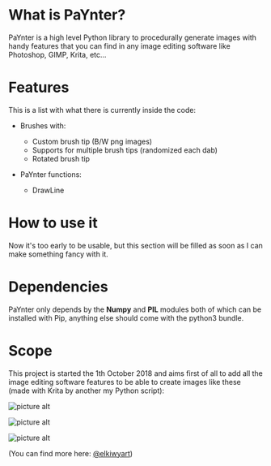# What is PaYnter?

PaYnter is a high level Python library to procedurally generate images with handy features that you can find in any image editing software like Photoshop, GIMP, Krita, etc...


# Features

This is a list with what there is currently inside the code:

- Brushes with:
	- Custom brush tip (B/W png images)
	- Supports for multiple brush tips (randomized each dab)
	- Rotated brush tip

- PaYnter functions:
	- DrawLine


# How to use it

Now it's too early to be usable, but this section will be filled as soon as I can make something fancy with it.


# Dependencies

PaYnter only depends by the **Numpy** and **PIL** modules both of which can be installed with Pip, anything else should come with the python3 bundle.


# Scope 

This project is started the 1th October 2018 and aims first of all to add all the image editing software features to be able to create images like these (made with Krita by another my Python script):

![picture alt](https://instagram.fmxp1-1.fna.fbcdn.net/vp/f905c89e7aac3190aabf83eb24c4ece7/5C50D69F/t51.2885-15/e35/s1080x1080/42178085_1903017686660541_5530345369065186468_n.jpg)

![picture alt](https://instagram.fmxp1-1.fna.fbcdn.net/vp/3e87abead3dd9cbb056cf52f73901612/5C5D104A/t51.2885-15/sh0.08/e35/s640x640/39380901_716893531976641_8251910851804528640_n.jpg)

![picture alt](https://instagram.fmxp1-1.fna.fbcdn.net/vp/04be446f54a90af832b5ac495edf798d/5C44C453/t51.2885-15/sh0.08/e35/s640x640/38495966_303450853537604_5925747759607971840_n.jpg)

(You can find more here: [@elkiwyart](https://www.instagram.com/elkiwyart/))


